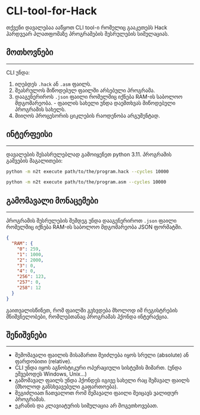 # CLI-tool-for-Hack
თქვენი დავალებაა ააწყოთ CLI tool-ი რომელიც გააკეთებს Hack ჰარდვეარ პლათფომაზე პროგრამების შესრულების სიმულაციას.

## მოთხოვნები
---
CLI უნდა:
  1. იღებდეს `.hack` ან `.asm` ფაილს.
  2. შეასრულოს მიწოდებულ ფაილში არსებული პროგრამა.
  3. დააგენერიროს `.json` ფაილი რომელშიც იქნება RAM-ის საბოლოო მდგომარეობა.
    - ფაილის სახელი უნდა დაემთხვას მიწოდებული პროგრამის სახელს.
  4. მიიღოს პროცესორის ციკლების რაოდენობა არგუმენტად.

## ინტერფეისი
---
დავალების შესასრულებლად გამოიყენეთ python 3.11. პროგრამის გაშვების მაგალითები:

```sh
python -m n2t execute path/to/the/program.hack --cycles 10000
```

```sh
python -m n2t execute path/to/the/program.asm --cycles 10000
```

## გამომავალი მონაცემები
---
პროგრამის შესრულების შემდეგ უნდა დააგენერიროთ `.json` ფაილი რომელშიც იქნება RAM-ის საბოლოო მდგომარეობა JSON ფორმატში.

```json
{
  "RAM": {
    "0": 259,
    "1": 1000,
    "2": 2000,
    "3": 0,
    "4": 0,
    "256": 123,
    "257": 0,
    "258": 12
  }
}
```

გაითვალისწინეთ, რომ ფაილში გვხვდება მხოლოდ იმ რეგისტრების მნიშვნელობები, რომლებთანაც პროგრამას ჰქონდა ინტერაქცია.

## შენიშვნები
---
- შემომავალი ფაილის მისამართი შეიძლება იყოს სრული (absolute) ან ფარდობითი (relative).
- CLI უნდა იყოს აგნოსტიკური ოპერაციული სისტემის მიმართ. (უნდა ეშვებოდეს Windows, Unix...)
- გამომავალ ფაილს უნდა ჰქონდეს იგივე სახელი რაც შემავალ ფაილს (მხოლოდ განსხვავებული გაფართოება).
- შეგიძლიათ ჩათვალოთ რომ შემავალი ფაილი შეიცავს ვალიდურ პროგრამას.
- ეკრანის და კლავიატურის სიმულაცია არ მოგეთხოვებათ.
